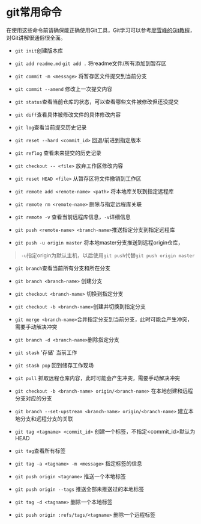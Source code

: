 # git常用命令

在使用这些命令前请确保能正确使用Git工具，Git学习可以参考[廖雪峰的Git教程](https://www.liaoxuefeng.com/wiki/0013739516305929606dd18361248578c67b8067c8c017b000)，对Git讲解很通俗很全面。

+ `git init`创建版本库

+ `git add readme.md` `git add .` 将readme文件/所有添加到暂存区

+ `git commit -m <message>` 将暂存区文件提交到当前分支

+ `git commit --amend` 修改上一次提交内容

+ `git status`查看当前仓库的状态，可以查看哪些文件被修改但还没提交

+ `git diff`查看具体被修改文件的具体修改内容

+ `git log`查看当前提交历史记录

+ `git reset --hard <commit_id>` 回退/前进到指定版本

+ `git reflog` 查看未来提交的历史记录

+ `git checkout -- <file>` 放弃工作区修改内容

+ `git reset HEAD <file>` 从暂存区将文件撤销到工作区

+ `git remote add <remote-name> <path>` 将本地库关联到指定远程库

+ `git remote rm <remote-name>` 删除与指定远程库关联

+ `git remote -v` 查看当前远程库信息，`-v`详细信息

+ `git push <remote-name> <branch-name>`推送指定分支到指定远程库

+ `git push -u origin master` 将本地master分支推送到远程origin仓库，
>`-u`指定origin为默认主机，以后使用`git push`代替`git push origin master`

+ `git branch`查看当前所有分支和所在分支

+ `git branch <branch-name>` 创建分支

+ `git checkout <branch-name>` 切换到指定分支

+ `git checkout -b <branch-name>`创建并切换到指定分支

+ `git merge <branch-name>`合并指定分支到当前分支，此时可能会产生冲突，需要手动解决冲突

+ `git branch -d <branch-name>`删除指定分支

+ `git stash` '存储' 当前工作

+ `git stash pop` 回到储存工作现场

+ `git pull` 抓取远程仓库内容，此时可能会产生冲突，需要手动解决冲突

+ `git checkout -b <branch-name> origin/<branch-name>` 在本地创建和远程分支对应的分支

+ `git branch --set-upstream <branch-name> origin/<branch-name>` 建立本地分支和远程分支的关联

+ `git tag <tagname> <commit_id>` 创建一个标签，不指定<commit_id>默认为HEAD

+ `git tag`查看所有标签

+ `git tag -a <tagname> -m <message>` 指定标签的信息

+ `git push origin <tagname>` 推送一个本地标签

+ `git push origin --tags` 推送全部未推送过的本地标签

+ `git tag -d <tagname>` 删除一个本地标签

+ `git push origin :refs/tags/<tagname>` 删除一个远程标签
